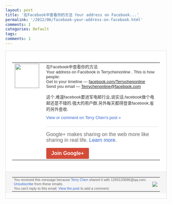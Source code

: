 ```yaml
---
layout: post
title: '在Facebook中查看你的方法 Your address on Facebook...'
permalink: '/2012/06/facebook-your-address-on-facebook.html'
comments: 1
categories: Default
tags: 
comments: 1
---
```

<div style="border:solid 1px #dfdfdf;color:#686868;font:13px Arial"><div style="background-color:#fff;padding:20px;"><table cellpadding="0" cellspacing="0"><tr><td style="padding-right:15px;vertical-align:top"><a href="https://plus.google.com/_/notifications/ngemlink?&amp;emid=CIDis9qZ0rACFWiVcAodDnEAAA&amp;path=%2F108643996575278738906&amp;dt=1339830538402"><img height="75" src="https://lh3.googleusercontent.com/-KKRGTyJ5Bl0/AAAAAAAAAAI/AAAAAAAAEEY/jllxqER5dCk/s75-c-k-a/photo.jpg" style="border:solid 1px #cccccc;" width="75"/></a></td><td style="width:578px;color:#333;font:13px Arial;vertical-align:top;"><div style="padding-bottom:10px">在Facebook中查看你的方法<br/>Your address on Facebook is Terrychenonline . This is how people:<br/>Get to your timeline ― <a class="ot-anchor" href="http://facebook.com/Terrychenonline">facebook.com/Terrych<wbr/>enonline</a><br/>Send you email ― <a class="ot-anchor" href="mailto:Terrychenonline@facebook.com">Terrychenonline@face<wbr/>book.com</a><br/><br/>这个,难道faceboo<wbr/>k要进军电邮行业,说实话,faceboo<wbr/>k做个电邮还是不错的.强大的用户群,另外<wbr/>每天都得登录facebook,省的另外查<wbr/>收.</div><a href="https://plus.google.com/_/notifications/ngemlink?&amp;emid=CIDis9qZ0rACFWiVcAodDnEAAA&amp;path=%2F108643996575278738906%2Fposts%2FJ1soQYhXjCi%3Fgpinv%3DAMIXal87fMszvDTqoTI_b4aq9dfsZ1O6-jOmLPY7FNt7VV7T__XF0tc17LDHIbyvruUfj4_MfhpiZxZmkmvEgXVXjYmQgPYWgYh55_LzqlGzQAxNEyYe8R0&amp;dt=1339830538402" style="color:#3366CC;text-decoration:none;">View or comment on Terry Chen's post »</a><div style="margin-top:20px;border-top:solid 1px #dfdfdf"><div style="padding:15px 0;color:#686868;font:16px Arial;">Google+ makes sharing on the web more like sharing in real life. <a href="http://www.google.com/+/learnmore/" style="color:#3366CC;text-decoration:none;">Learn more</a>.</div><a href="https://plus.google.com/_/notifications/ngemlink?&amp;emid=CIDis9qZ0rACFWiVcAodDnEAAA&amp;path=%2F%3Fgpinv%3DAMIXal87fMszvDTqoTI_b4aq9dfsZ1O6-jOmLPY7FNt7VV7T__XF0tc17LDHIbyvruUfj4_MfhpiZxZmkmvEgXVXjYmQgPYWgYh55_LzqlGzQAxNEyYe8R0&amp;dt=1339830538402" style="display:inline-block;padding:7px 15px;background-color:#d44b38; color:#fff;font-size:16px; font-weight:bold;border-radius:2px;border:solid 1px #c43b28; white-space:nowrap;text-decoration:none">Join Google+</a></div></td></tr></table></div><div style="border-top:solid 1px #dfdfdf;padding:0 20px; background-color:#f5f5f5"><table cellpadding="0" cellspacing="0" style="height:50px"><tbody><tr><td style="vertical-align:middle;width:100%; color:#636363;font:11px Arial; line-height:120%">You received this message because <a href="https://plus.google.com/_/notifications/ngemlink?&amp;emid=CIDis9qZ0rACFWiVcAodDnEAAA&amp;path=%2F108643996575278738906%3Fgpinv%3DAMIXal87fMszvDTqoTI_b4aq9dfsZ1O6-jOmLPY7FNt7VV7T__XF0tc17LDHIbyvruUfj4_MfhpiZxZmkmvEgXVXjYmQgPYWgYh55_LzqlGzQAxNEyYe8R0&amp;dt=1339830538402" style="color:#3366CC;text-decoration:none;">Terry Chen</a> shared it with 1265133686@qq.com. <a href="https://plus.google.com/_/notifications/ngemlink?&amp;emid=CIDis9qZ0rACFWiVcAodDnEAAA&amp;path=%2F_%2Fnonplus%2Femailsettings%3Fgpinv%3DAMIXal87fMszvDTqoTI_b4aq9dfsZ1O6-jOmLPY7FNt7VV7T__XF0tc17LDHIbyvruUfj4_MfhpiZxZmkmvEgXVXjYmQgPYWgYh55_LzqlGzQAxNEyYe8R0%26est%3DADH5u8WBhqkompCPVgHiylVAssU_V_-FeYxX9Jomned4T0zStWywFDLfkQeiWqDNs5sP9yV-VhITL2D1q0c52DYnXWxnzIgNTVoOE9WgouuPJGNKi-D8CUC3mo9AXS_TePIk04IagAZh&amp;dt=1339830538402" style="color:#3366CC;text-decoration:none;">Unsubscribe</a> from these emails.<br/>You can't reply to this email. <a href="https://plus.google.com/_/notifications/ngemlink?&amp;emid=CIDis9qZ0rACFWiVcAodDnEAAA&amp;path=%2F108643996575278738906%2Fposts%2FJ1soQYhXjCi%3Fgpinv%3DAMIXal87fMszvDTqoTI_b4aq9dfsZ1O6-jOmLPY7FNt7VV7T__XF0tc17LDHIbyvruUfj4_MfhpiZxZmkmvEgXVXjYmQgPYWgYh55_LzqlGzQAxNEyYe8R0&amp;dt=1339830538402" style="color:#3366CC;text-decoration:none;">View the post</a> to add a comment.<br/></td><td><img src="https://ssl.gstatic.com/s2/oz/images/notifications/logo/google-plus-6617a72bb36cc548861652780c9e6ff1.png"/></td></tr></tbody></table></div></div>